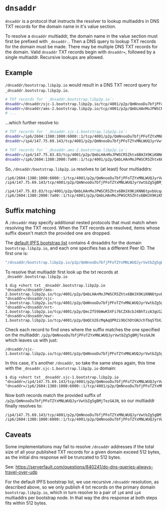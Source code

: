 # `dnsaddr`

`dnsaddr` is a protocol that instructs the resolver to lookup multiaddrs in DNS TXT records for the domain name in it's value section.

To resolve a `dnsaddr` multiaddr, the domain name in the value section must first be prefixed with `_dnsaddr.`. Then a DNS query to lookup TXT records for the domain must be made. There may be multiple DNS TXT records for the domain. Valid `dnsaddr` TXT records begin with `dnsaddr=`, followed by a single multiaddr. Recursive lookups are allowed.

## Example

`/dnsaddr/bootstrap.libp2p.io` would result in a DNS TXT record query for `_dnsaddr.bootstrap.libp2p.io`.

```sh
# TXT records for `_dnsaddr.bootstrap.libp2p.io`:
dnsaddr=/dnsaddr/sjc-1.bootstrap.libp2p.io/tcp/4001/p2p/QmNnooDu7bfjPFoTZYxMNLWUQJyrVwtbZg5gBMjTezGAJN
dnsaddr=/dnsaddr/ams-2.bootstrap.libp2p.io/tcp/4001/p2p/QmbLHAnMoJPWSCR5Zhtx6BHJX9KiKNN6tpvbUcqanj75Nb
# ...
```

...which further resolve to:

```sh
# TXT records for `_dnsaddr.sjc-1.bootstrap.libp2p.io`:
dnsaddr=/ip6/2604:1380:1000:6000::1/tcp/4001/p2p/QmNnooDu7bfjPFoTZYxMNLWUQJyrVwtbZg5gBMjTezGAJN
dnsaddr=/ip4/147.75.69.143/tcp/4001/p2p/QmNnooDu7bfjPFoTZYxMNLWUQJyrVwtbZg5gBMjTezGAJN

# TXT records for `_dnsaddr.ams-2.bootstrap.libp2p.io`:
dnsaddr=/ip4/147.75.83.83/tcp/4001/p2p/QmbLHAnMoJPWSCR5Zhtx6BHJX9KiKNN6tpvbUcqanj75Nb
dnsaddr=/ip6/2604:1380:2000:7a00::1/tcp/4001/p2p/QmbLHAnMoJPWSCR5Zhtx6BHJX9KiKNN6tpvbUcqanj75Nb
```

So, `/dnsaddr/bootstrap.libp2p.io` resolves to (at least) four multiaddrs:

```
/ip6/2604:1380:1000:6000::1/tcp/4001/p2p/QmNnooDu7bfjPFoTZYxMNLWUQJyrVwtbZg5gBMjTezGAJN
/ip4/147.75.69.143/tcp/4001/p2p/QmNnooDu7bfjPFoTZYxMNLWUQJyrVwtbZg5gBMjTezGAJN

/ip4/147.75.83.83/tcp/4001/p2p/QmbLHAnMoJPWSCR5Zhtx6BHJX9KiKNN6tpvbUcqanj75Nb
/ip6/2604:1380:2000:7a00::1/tcp/4001/p2p/QmbLHAnMoJPWSCR5Zhtx6BHJX9KiKNN6tpvbUcqanj75Nb
```

## Suffix matching

A `/dnsaddr` may specify additional nested protocols that must match when resolving the TXT record. When the TXT records are resolved, items whose suffix doesn't match the provided one are dropped.

The [default IPFS bootstrap list](https://github.com/ipfs/go-ipfs-config/blob/v0.0.11/bootstrap_peers.go#L22-L25) contains 4 dnsaddrs for the domain `bootstrap.libp2p.io`, and each one specifies has a different Peer ID. The first one is:

```go
"/dnsaddr/bootstrap.libp2p.io/p2p/QmNnooDu7bfjPFoTZYxMNLWUQJyrVwtbZg5gBMjTezGAJN",
```

To resolve that multiaddr first look up the txt records at `_dnsaddr.bootstrap.libp2p.io`

```console
$ dig +short txt _dnsaddr.bootstrap.libp2p.io
"dnsaddr=/dnsaddr/ams-2.bootstrap.libp2p.io/tcp/4001/p2p/QmbLHAnMoJPWSCR5Zhtx6BHJX9KiKNN6tpvbUcqanj75Nb"
"dnsaddr=/dnsaddr/sjc-1.bootstrap.libp2p.io/tcp/4001/p2p/QmNnooDu7bfjPFoTZYxMNLWUQJyrVwtbZg5gBMjTezGAJN"
"dnsaddr=/dnsaddr/nrt-1.bootstrap.libp2p.io/tcp/4001/p2p/QmcZf59bWwK5XFi76CZX8cbJ4BhTzzA3gU1ZjYZcYW3dwt"
"dnsaddr=/dnsaddr/ewr-1.bootstrap.libp2p.io/tcp/4001/p2p/QmQCU2EcMqAqQPR2i9bChDtGNJchTbq5TbXJJ16u19uLTa"
```

Check each record to find ones where the suffix matches the one specified on the multiaddr: `/p2p/QmNnooDu7bfjPFoTZYxMNLWUQJyrVwtbZg5gBMjTezGAJN` which leaves us with just:

```
/dnsaddr/sjc-1.bootstrap.libp2p.io/tcp/4001/p2p/QmNnooDu7bfjPFoTZYxMNLWUQJyrVwtbZg5gBMjTezGAJN
```

In this case, it's another `/dnsaddr`, so take the same steps again, this time with the `_dnsaddr.sjc-1.bootstrap.libp2p.io` domain:

```console
$ dig +short txt _dnsaddr.sjc-1.bootstrap.libp2p.io
"dnsaddr=/ip4/147.75.69.143/tcp/4001/p2p/QmNnooDu7bfjPFoTZYxMNLWUQJyrVwtbZg5gBMjTezGAJN"
"dnsaddr=/ip6/2604:1380:1000:6000::1/tcp/4001/p2p/QmNnooDu7bfjPFoTZYxMNLWUQJyrVwtbZg5gBMjTezGAJN"
```

Now both records match the provided suffix of `/p2p/QmNnooDu7bfjPFoTZYxMNLWUQJyrVwtbZg5gBMjTezGAJN`, so our multiaddr finally resolves to:

```
/ip4/147.75.69.143/tcp/4001/p2p/QmNnooDu7bfjPFoTZYxMNLWUQJyrVwtbZg5gBMjTezGAJN
/ip6/2604:1380:1000:6000::1/tcp/4001/p2p/QmNnooDu7bfjPFoTZYxMNLWUQJyrVwtbZg5gBMjTezGAJN
```

## Caveats

Some implementations may fail to resolve `/dnsaddr` addresses if the total size of all your published TXT records for a given domain exceed 512 bytes, as the initial dns response will be truncated to 512 bytes.

See: https://serverfault.com/questions/840241/do-dns-queries-always-travel-over-udp

For the default IPFS bootstrap list, we use recursive `/dnsaddr` resolution, as described above, so we only publish 4 txt records on the primary domain `bootstrap.libp2p.io`, which in turn resolve to a pair of `ip6` and `ip4` multiaddrs per bootstrap node. In that way the dns response at both steps fits within 512 bytes.
